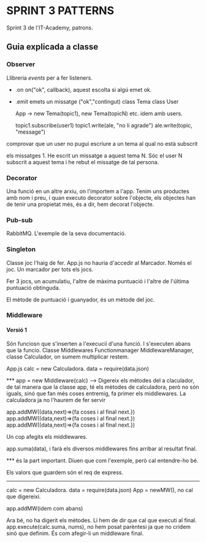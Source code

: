 # SPRINT 3 PATTERNS
Sprint 3 de l'IT-Academy, patrons.

## Guia explicada a classe

### Observer

Llibreria _events_ per a fer listeners.
- .on          on("ok", callback), aquest escolta si algú emet ok.
- .emit     emets un missatge ("ok","contingut)
    class Tema
    class User

    App -> new Tema(topic1), new Tema(topicN) etc. idem amb users.

    topic1.subscribe(user1)
    topic1.write(ale, "no li agrade")
    ale.write(topic, "message")

comprovar que un user no pugui escriure a un tema al qual no està subscrit

els missatges
    1. He escrit un missatge a aquest tema
    N. Sóc el user N subscrit a aquest tema i he rebut el missatge de tal persona.


### Decorator

Una funció en un altre arxiu, on l'importem a l'app. Tenim uns productes amb nom i preu, i quan executo decorator sobre l'objecte, els objectes han de tenir una propietat més, és a dir, hem decorat l'objecte.

### Pub-sub

RabbitMQ. L'exemple de la seva documentació.

### Singleton

Classe joc l'haig de fer. App.js no hauria d'accedir al Marcador. Només el joc. Un marcador per tots els jocs.

Fer 3 jocs, un acumulatiu, l'altre de màxima puntuació i l'altre de l'última puntuació obtinguda.

El mètode de puntuació i guanyador, és un mètode del joc.


### Middleware

#### Versió 1

Són funciosn que s'inserten a l'execucií d'una funció. I s'executen abans que la funcio.
Classe Middlewares Functionmanager MiddlewareManager, classe Calculador, on sumem multiplicar restem.

App.js
calc = new Calculadora.
data = require(data.json)

*** app = new Middleware(calc) --> Digereix els mètodes del a claculador, de tal manera que la classe app, té els mètodes de calculadora, però no són iguals, sinó que fan més coses entremig, fa primer els middlewares. La calculadora ja no l'haurem de fer servir

app.addMW((data,next)=>{fa coses i al final next.})
app.addMW((data,next)=>{fa coses i al final next.})
app.addMW((data,next)=>{fa coses i al final next.})

Un cop afegits els middlewares.

app.suma(data), i farà els diversos middlewares fins arribar al resultat final.

*** és la part important. Diuen que com l'exemple, però cal entendre-ho bé.

Els valors que guardem són el req de express.

----------

calc = new Calculadora.
data = require(data.json)
App = newMW(), no cal que digereixi.

app.addMW(idem com abans)

Ara bé, no ha digerit els mètodes. Li hem de dir que cal que executi al final.
app.execute(calc.suma, nums), no hem posat parèntesi ja que no cridem sinó que definim. És com afegir-li un middleware final.